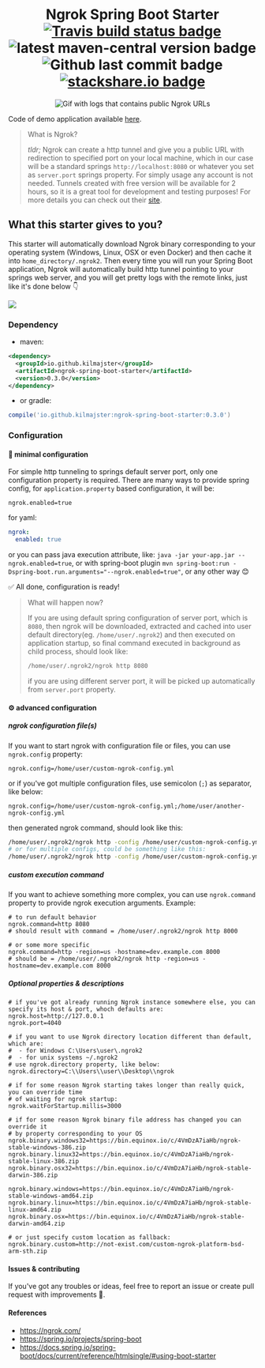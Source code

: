<h1 align="center">
    Ngrok Spring Boot Starter
    <br>
    <a href="https://travis-ci.org/kilmajster/ngrok-spring-boot-starter">
        <img align="center" src="https://img.shields.io/travis/kilmajster/ngrok-spring-boot-starter/master.svg?logo=travis&branch=main" alt="Travis build status badge">
    </a>
    <img align="center" src="https://img.shields.io/maven-central/v/io.github.kilmajster/ngrok-spring-boot-starter?color=1" alt="latest maven-central version badge">
    <img align="center" src="https://img.shields.io/github/last-commit/kilmajster/ngrok-spring-boot-starter.svg" alt="Github last commit badge">
    <a href="https://stackshare.io/createam-labs/ngrok-spring-boot-starter">
        <img align="center" src="https://img.shields.io/badge/tech-stack-0690fa.svg" alt="stackshare.io badge">
    </a>
</h1>
<p align="center">
    <img src="https://raw.githubusercontent.com/kilmajster/ngrok-spring-boot-starter/main/ngrok.gif" alt="Gif with logs that contains public Ngrok URLs">
</p>

Code of demo application available [here](https://github.com/kilmajster/demo).

> What is Ngrok?
>
> *tldr;* Ngrok can create a http tunnel and give you a public URL with redirection to
> specified port on your local machine, which in our case will be a standard springs `http://localhost:8080`
> or whatever you set as `server.port` springs property. For simply usage any account is not needed. Tunnels created with
> free version will be available for 2 hours, so it is a great tool for development and testing purposes!
> For more details you can check out their [site](https://ngrok.com/).

## What this starter gives to you?
This starter will automatically download Ngrok binary corresponding to your 
operating system (Windows, Linux, OSX or even Docker) and then cache it into `home_directory/.ngrok2`. 
Then every time you will run your Spring Boot application, Ngrok will 
automatically build http tunnel pointing to your springs web server, and you will get pretty logs 
with the remote links, just like it's done below 👇

![](https://raw.githubusercontent.com/kilmajster/ngrok-spring-boot-starter/main/demo.png)


### Dependency
- maven:
```xml
<dependency>
  <groupId>io.github.kilmajster</groupId>
  <artifactId>ngrok-spring-boot-starter</artifactId>
  <version>0.3.0</version>
</dependency>
```

- or gradle:
```groovy
compile('io.github.kilmajster:ngrok-spring-boot-starter:0.3.0')
````

###  Configuration
#### 🚀 minimal configuration
For simple http tunneling to springs default server port, only one configuration property is required. 
There are many ways to provide spring config, for `application.property` based configuration, it will be:
```properties
ngrok.enabled=true
```
for yaml:
```yaml
ngrok:
  enabled: true
```
or you can pass java execution attribute, like: `java -jar your-app.jar --ngrok.enabled=true`, 
or with spring-boot plugin `mvn spring-boot:run -Dspring-boot.run.arguments="--ngrok.enabled=true"`, or any other way 😊

✅ All done, configuration is ready! 

> What will happen now?
>
> If you are using default spring configuration of server port, which is `8080`, then ngrok will 
> be downloaded, extracted and cached into user default directory(eg. `/home/user/.ngrok2`) and then executed
> on application startup, so final command executed in background as child process, should look like:
>```bash
> /home/user/.ngrok2/ngrok http 8080
> ```
> if you are using different server port, it will be picked up automatically from `server.port` property.

#### ⚙️ advanced configuration
##### ngrok configuration file(s)
If you want to start ngrok with configuration file or files, you can use `ngrok.config` property:
```properties
ngrok.config=/home/user/custom-ngrok-config.yml
```
or if you've got multiple configuration files, use semicolon (`;`) as separator, like below:
```properties
ngrok.config=/home/user/custom-ngrok-config.yml;/home/user/another-ngrok-config.yml
```
then generated ngrok command, should look like this:
```bash
/home/user/.ngrok2/ngrok http -config /home/user/custom-ngrok-config.yml 8080
# or for multiple configs, could be something like this:
/home/user/.ngrok2/ngrok http -config /home/user/custom-ngrok-config.yml -config /home/user/another-ngrok-config.yml 8080
```

##### custom execution command
If you want to achieve something more complex, you can use `ngrok.command` property to provide ngrok execution arguments.
Example:
```properties
# to run default behavior
ngrok.command=http 8080
# should result with command = /home/user/.ngrok2/ngrok http 8000

# or some more specific
ngrok.command=http -region=us -hostname=dev.example.com 8000
# should be = /home/user/.ngrok2/ngrok http -region=us -hostname=dev.example.com 8000
```

##### Optional properties & descriptions
```properties
# if you've got already running Ngrok instance somewhere else, you can specify its host & port, whoch defaults are:
ngrok.host=http://127.0.0.1
ngrok.port=4040

# if you want to use Ngrok directory location different than default, which are:
#  - for Windows C:\Users\user\.ngrok2
#  - for unix systems ~/.ngrok2
# use ngrok.directory property, like below:
ngrok.directory=C:\\Users\\user\\Desktop\\ngrok

# if for some reason Ngrok starting takes longer than really quick, you can override time 
# of waiting for ngrok startup:
ngrok.waitForStartup.millis=3000

# if for some reason Ngrok binary file address has changed you can override it 
# by property corresponding to your OS
ngrok.binary.windows32=https://bin.equinox.io/c/4VmDzA7iaHb/ngrok-stable-windows-386.zip
ngrok.binary.linux32=https://bin.equinox.io/c/4VmDzA7iaHb/ngrok-stable-linux-386.zip
ngrok.binary.osx32=https://bin.equinox.io/c/4VmDzA7iaHb/ngrok-stable-darwin-386.zip

ngrok.binary.windows=https://bin.equinox.io/c/4VmDzA7iaHb/ngrok-stable-windows-amd64.zip
ngrok.binary.linux=https://bin.equinox.io/c/4VmDzA7iaHb/ngrok-stable-linux-amd64.zip
ngrok.binary.osx=https://bin.equinox.io/c/4VmDzA7iaHb/ngrok-stable-darwin-amd64.zip

# or just specify custom location as fallback:
ngrok.binary.custom=http://not-exist.com/custom-ngrok-platform-bsd-arm-sth.zip
```

#### Issues & contributing
If you've got any troubles or ideas, feel free to report an issue or create pull request with improvements 🙂.

#### References
 - https://ngrok.com/
 - https://spring.io/projects/spring-boot
 - https://docs.spring.io/spring-boot/docs/current/reference/htmlsingle/#using-boot-starter

